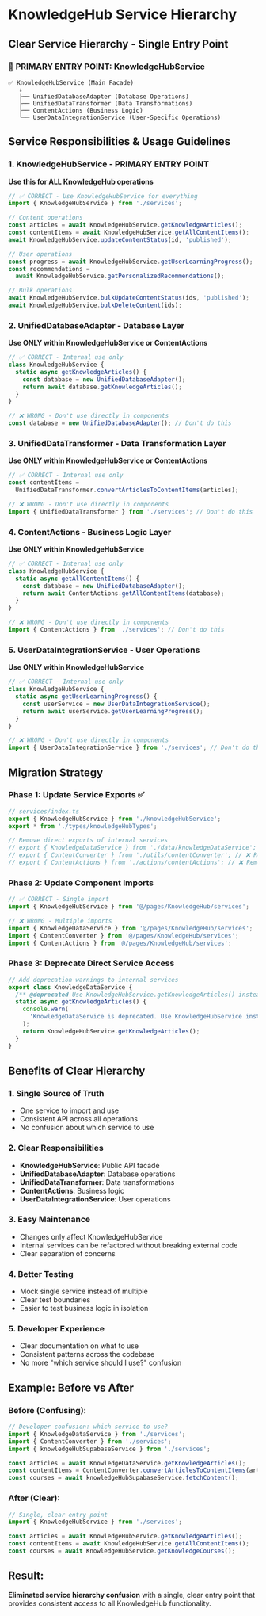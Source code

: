 # KnowledgeHub Service Hierarchy

## Clear Service Hierarchy - Single Entry Point

### 🎯 **PRIMARY ENTRY POINT: KnowledgeHubService**

```
✅ KnowledgeHubService (Main Facade)
   ↓
   ├── UnifiedDatabaseAdapter (Database Operations)
   ├── UnifiedDataTransformer (Data Transformations)
   ├── ContentActions (Business Logic)
   └── UserDataIntegrationService (User-Specific Operations)
```

## Service Responsibilities & Usage Guidelines

### 1. **KnowledgeHubService** - PRIMARY ENTRY POINT

**Use this for ALL KnowledgeHub operations**

```typescript
// ✅ CORRECT - Use KnowledgeHubService for everything
import { KnowledgeHubService } from './services';

// Content operations
const articles = await KnowledgeHubService.getKnowledgeArticles();
const contentItems = await KnowledgeHubService.getAllContentItems();
await KnowledgeHubService.updateContentStatus(id, 'published');

// User operations
const progress = await KnowledgeHubService.getUserLearningProgress();
const recommendations =
  await KnowledgeHubService.getPersonalizedRecommendations();

// Bulk operations
await KnowledgeHubService.bulkUpdateContentStatus(ids, 'published');
await KnowledgeHubService.bulkDeleteContent(ids);
```

### 2. **UnifiedDatabaseAdapter** - Database Layer

**Use ONLY within KnowledgeHubService or ContentActions**

```typescript
// ✅ CORRECT - Internal use only
class KnowledgeHubService {
  static async getKnowledgeArticles() {
    const database = new UnifiedDatabaseAdapter();
    return await database.getKnowledgeArticles();
  }
}

// ❌ WRONG - Don't use directly in components
const database = new UnifiedDatabaseAdapter(); // Don't do this
```

### 3. **UnifiedDataTransformer** - Data Transformation Layer

**Use ONLY within KnowledgeHubService or ContentActions**

```typescript
// ✅ CORRECT - Internal use only
const contentItems =
  UnifiedDataTransformer.convertArticlesToContentItems(articles);

// ❌ WRONG - Don't use directly in components
import { UnifiedDataTransformer } from './services'; // Don't do this
```

### 4. **ContentActions** - Business Logic Layer

**Use ONLY within KnowledgeHubService**

```typescript
// ✅ CORRECT - Internal use only
class KnowledgeHubService {
  static async getAllContentItems() {
    const database = new UnifiedDatabaseAdapter();
    return await ContentActions.getAllContentItems(database);
  }
}

// ❌ WRONG - Don't use directly in components
import { ContentActions } from './services'; // Don't do this
```

### 5. **UserDataIntegrationService** - User Operations

**Use ONLY within KnowledgeHubService**

```typescript
// ✅ CORRECT - Internal use only
class KnowledgeHubService {
  static async getUserLearningProgress() {
    const userService = new UserDataIntegrationService();
    return await userService.getUserLearningProgress();
  }
}

// ❌ WRONG - Don't use directly in components
import { UserDataIntegrationService } from './services'; // Don't do this
```

## Migration Strategy

### Phase 1: Update Service Exports ✅

```typescript
// services/index.ts
export { KnowledgeHubService } from './knowledgeHubService';
export * from './types/knowledgeHubTypes';

// Remove direct exports of internal services
// export { KnowledgeDataService } from './data/knowledgeDataService'; // ❌ Remove
// export { ContentConverter } from './utils/contentConverter'; // ❌ Remove
// export { ContentActions } from './actions/contentActions'; // ❌ Remove
```

### Phase 2: Update Component Imports

```typescript
// ✅ CORRECT - Single import
import { KnowledgeHubService } from '@/pages/KnowledgeHub/services';

// ❌ WRONG - Multiple imports
import { KnowledgeDataService } from '@/pages/KnowledgeHub/services';
import { ContentConverter } from '@/pages/KnowledgeHub/services';
import { ContentActions } from '@/pages/KnowledgeHub/services';
```

### Phase 3: Deprecate Direct Service Access

```typescript
// Add deprecation warnings to internal services
export class KnowledgeDataService {
  /** @deprecated Use KnowledgeHubService.getKnowledgeArticles() instead */
  static async getKnowledgeArticles() {
    console.warn(
      'KnowledgeDataService is deprecated. Use KnowledgeHubService instead.'
    );
    return KnowledgeHubService.getKnowledgeArticles();
  }
}
```

## Benefits of Clear Hierarchy

### 1. **Single Source of Truth**

- One service to import and use
- Consistent API across all operations
- No confusion about which service to use

### 2. **Clear Responsibilities**

- **KnowledgeHubService**: Public API facade
- **UnifiedDatabaseAdapter**: Database operations
- **UnifiedDataTransformer**: Data transformations
- **ContentActions**: Business logic
- **UserDataIntegrationService**: User operations

### 3. **Easy Maintenance**

- Changes only affect KnowledgeHubService
- Internal services can be refactored without breaking external code
- Clear separation of concerns

### 4. **Better Testing**

- Mock single service instead of multiple
- Clear test boundaries
- Easier to test business logic in isolation

### 5. **Developer Experience**

- Clear documentation on what to use
- Consistent patterns across the codebase
- No more "which service should I use?" confusion

## Example: Before vs After

### Before (Confusing):

```typescript
// Developer confusion: which service to use?
import { KnowledgeDataService } from './services';
import { ContentConverter } from './services';
import { knowledgeHubSupabaseService } from './services';

const articles = await KnowledgeDataService.getKnowledgeArticles();
const contentItems = ContentConverter.convertArticlesToContentItems(articles);
const courses = await knowledgeHubSupabaseService.fetchContent();
```

### After (Clear):

```typescript
// Single, clear entry point
import { KnowledgeHubService } from './services';

const articles = await KnowledgeHubService.getKnowledgeArticles();
const contentItems = await KnowledgeHubService.getAllContentItems();
const courses = await KnowledgeHubService.getKnowledgeCourses();
```

## Result:

**Eliminated service hierarchy confusion** with a single, clear entry point that provides consistent access to all KnowledgeHub functionality.
